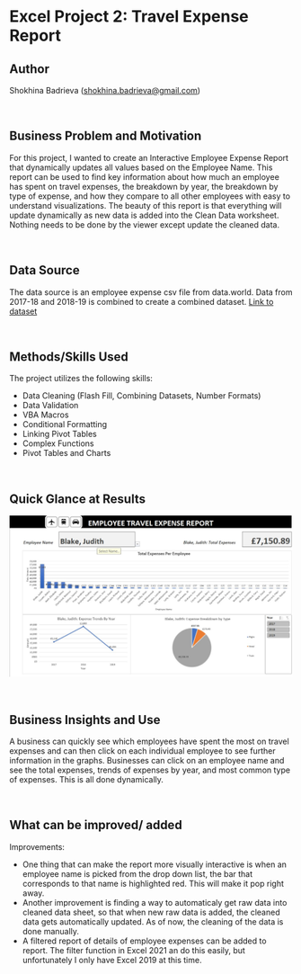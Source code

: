 # Excel Project 2: Travel Expense Report

## Author
Shokhina Badrieva
(shokhina.badrieva@gmail.com)

<br>

## Business Problem and Motivation
For this project, I wanted to create an Interactive Employee Expense Report that dynamically updates all values based on the Employee Name. This report can be used to find key information about how much an employee has spent on travel expenses, the breakdown by year, the breakdown by type of expense, and how they compare to all other employees with easy to understand visualizations. The beauty of this report is that everything will update dynamically as new data is added into the Clean Data worksheet. Nothing needs to be done by the viewer except update the cleaned data.

<br>

## Data Source
The data source is an employee expense csv file from data.world. Data from 2017-18 and 2018-19 is combined to create a combined dataset. [Link to dataset](https://data.world/datagov-uk/9666e74f-016d-4ecf-990a-b215637479b5)

<br>

## Methods/Skills Used
The project utilizes the following skills:
* Data Cleaning (Flash Fill, Combining Datasets, Number Formats)
* Data Validation 
* VBA Macros
* Conditional Formatting
* Linking Pivot Tables
* Complex Functions
* Pivot Tables and Charts

<br>

## Quick Glance at Results 
![Alt text](Report_Glance.jpg "Travel Expense Report")


<br>

## Business Insights and Use
A business can quickly see which employees have spent the most on travel expenses and can then click on each individual employee to see further information in the graphs. Businesses can click on an employee name and see the total expenses, trends of expenses by year, and most common type of expenses. This is all done dynamically.

<br>

## What can be improved/ added
Improvements:
* One thing that can make the report more visually interactive is when an employee name is picked from the drop down list, the bar that corresponds to that name is highlighted red. This will make it pop right away. 
* Another improvement is finding a way to automaticaly get raw data into cleaned data sheet, so that when new raw data is added, the cleaned data gets automatically updated. As of now, the cleaning of the data is done manually.
* A filtered report of details of employee expenses can be added to report. The filter function in Excel 2021 an do this easily, but unfortunately I only have Excel 2019 at this time. 
